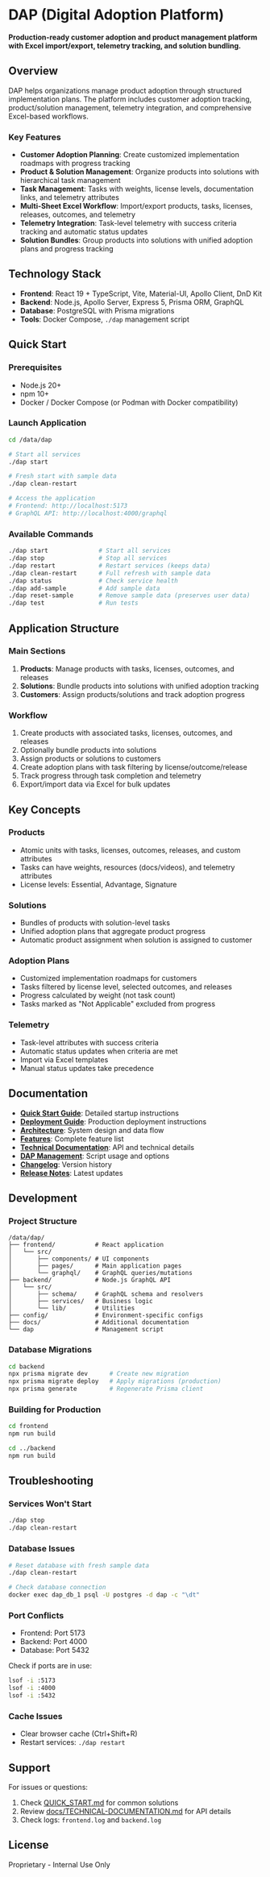 # DAP (Digital Adoption Platform)

**Production-ready customer adoption and product management platform with Excel import/export, telemetry tracking, and solution bundling.**

## Overview

DAP helps organizations manage product adoption through structured implementation plans. The platform includes customer adoption tracking, product/solution management, telemetry integration, and comprehensive Excel-based workflows.

### Key Features

- **Customer Adoption Planning**: Create customized implementation roadmaps with progress tracking
- **Product & Solution Management**: Organize products into solutions with hierarchical task management
- **Task Management**: Tasks with weights, license levels, documentation links, and telemetry attributes
- **Multi-Sheet Excel Workflow**: Import/export products, tasks, licenses, releases, outcomes, and telemetry
- **Telemetry Integration**: Task-level telemetry with success criteria tracking and automatic status updates
- **Solution Bundles**: Group products into solutions with unified adoption plans and progress tracking

## Technology Stack

- **Frontend**: React 19 + TypeScript, Vite, Material-UI, Apollo Client, DnD Kit
- **Backend**: Node.js, Apollo Server, Express 5, Prisma ORM, GraphQL
- **Database**: PostgreSQL with Prisma migrations
- **Tools**: Docker Compose, `./dap` management script

## Quick Start

### Prerequisites

- Node.js 20+
- npm 10+
- Docker / Docker Compose (or Podman with Docker compatibility)

### Launch Application

```bash
cd /data/dap

# Start all services
./dap start

# Fresh start with sample data
./dap clean-restart

# Access the application
# Frontend: http://localhost:5173
# GraphQL API: http://localhost:4000/graphql
```

### Available Commands

```bash
./dap start              # Start all services
./dap stop               # Stop all services
./dap restart            # Restart services (keeps data)
./dap clean-restart      # Full refresh with sample data
./dap status             # Check service health
./dap add-sample         # Add sample data
./dap reset-sample       # Remove sample data (preserves user data)
./dap test               # Run tests
```

## Application Structure

### Main Sections

1. **Products**: Manage products with tasks, licenses, outcomes, and releases
2. **Solutions**: Bundle products into solutions with unified adoption tracking
3. **Customers**: Assign products/solutions and track adoption progress

### Workflow

1. Create products with associated tasks, licenses, outcomes, and releases
2. Optionally bundle products into solutions
3. Assign products or solutions to customers
4. Create adoption plans with task filtering by license/outcome/release
5. Track progress through task completion and telemetry
6. Export/import data via Excel for bulk updates

## Key Concepts

### Products
- Atomic units with tasks, licenses, outcomes, releases, and custom attributes
- Tasks can have weights, resources (docs/videos), and telemetry attributes
- License levels: Essential, Advantage, Signature

### Solutions
- Bundles of products with solution-level tasks
- Unified adoption plans that aggregate product progress
- Automatic product assignment when solution is assigned to customer

### Adoption Plans
- Customized implementation roadmaps for customers
- Tasks filtered by license level, selected outcomes, and releases
- Progress calculated by weight (not task count)
- Tasks marked as "Not Applicable" excluded from progress

### Telemetry
- Task-level attributes with success criteria
- Automatic status updates when criteria are met
- Import via Excel templates
- Manual status updates take precedence

## Documentation

- **[Quick Start Guide](QUICK_START.md)**: Detailed startup instructions
- **[Deployment Guide](DEPLOYMENT_GUIDE.md)**: Production deployment instructions
- **[Architecture](docs/ARCHITECTURE.md)**: System design and data flow
- **[Features](docs/FEATURES.md)**: Complete feature list
- **[Technical Documentation](docs/TECHNICAL-DOCUMENTATION.md)**: API and technical details
- **[DAP Management](docs/DAP-MANAGEMENT.md)**: Script usage and options
- **[Changelog](CHANGELOG.md)**: Version history
- **[Release Notes](RELEASE_NOTES.md)**: Latest updates

## Development

### Project Structure

```
/data/dap/
├── frontend/           # React application
│   └── src/
│       ├── components/ # UI components
│       ├── pages/      # Main application pages
│       └── graphql/    # GraphQL queries/mutations
├── backend/            # Node.js GraphQL API
│   └── src/
│       ├── schema/     # GraphQL schema and resolvers
│       ├── services/   # Business logic
│       └── lib/        # Utilities
├── config/             # Environment-specific configs
├── docs/               # Additional documentation
└── dap                 # Management script
```

### Database Migrations

```bash
cd backend
npx prisma migrate dev      # Create new migration
npx prisma migrate deploy   # Apply migrations (production)
npx prisma generate         # Regenerate Prisma client
```

### Building for Production

```bash
cd frontend
npm run build

cd ../backend
npm run build
```

## Troubleshooting

### Services Won't Start
```bash
./dap stop
./dap clean-restart
```

### Database Issues
```bash
# Reset database with fresh sample data
./dap clean-restart

# Check database connection
docker exec dap_db_1 psql -U postgres -d dap -c "\dt"
```

### Port Conflicts
- Frontend: Port 5173
- Backend: Port 4000
- Database: Port 5432

Check if ports are in use:
```bash
lsof -i :5173
lsof -i :4000
lsof -i :5432
```

### Cache Issues
- Clear browser cache (Ctrl+Shift+R)
- Restart services: `./dap restart`

## Support

For issues or questions:
1. Check [QUICK_START.md](QUICK_START.md) for common solutions
2. Review [docs/TECHNICAL-DOCUMENTATION.md](docs/TECHNICAL-DOCUMENTATION.md) for API details
3. Check logs: `frontend.log` and `backend.log`

## License

Proprietary - Internal Use Only

